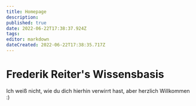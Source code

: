 ```yaml
---
title: Homepage
description: 
published: true
date: 2022-06-22T17:38:37.924Z
tags: 
editor: markdown
dateCreated: 2022-06-22T17:38:35.717Z
---
```


# Frederik Reiter's Wissensbasis

Ich weiß nicht, wie du dich hierhin verwirrt hast, aber herzlich Willkommen :)